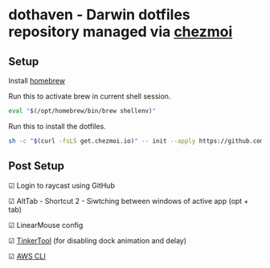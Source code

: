 # dothaven - Darwin dotfiles repository managed via [chezmoi](https://www.chezmoi.io)

## Setup

Install [homebrew](https://brew.sh)

Run this to activate brew in current shell session.
```sh
eval "$(/opt/homebrew/bin/brew shellenv)"
```

Run this to install the dotfiles.
```sh
sh -c "$(curl -fsLS get.chezmoi.io)" -- init --apply https://github.com/arkodoescode/dothaven.git
```

## Post Setup

☑︎ Login to raycast using GitHub

☑︎ AltTab - Shortcut 2 - Siwtching between windows of active app (opt + tab)

☑︎ LinearMouse config

☑︎ [TinkerTool](http://www.bresink.com/osx/0TinkerTool/download.php) (for disabling dock animation and delay)

☑︎ [AWS CLI](https://docs.aws.amazon.com/cli/latest/userguide/getting-started-install.html)

